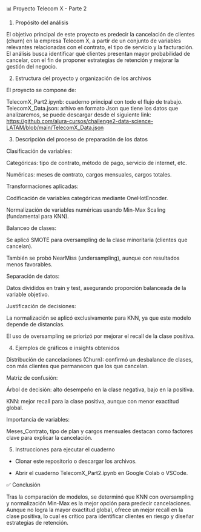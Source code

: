 📊 Proyecto Telecom X - Parte 2
1. Propósito del análisis

El objetivo principal de este proyecto es predecir la cancelación de clientes (churn) en la empresa Telecom X, a partir de un conjunto de variables relevantes relacionadas con el contrato, el tipo de servicio y la facturación.
El análisis busca identificar qué clientes presentan mayor probabilidad de cancelar, con el fin de proponer estrategias de retención y mejorar la gestión del negocio.

2. Estructura del proyecto y organización de los archivos

El proyecto se compone de:

TelecomX_Part2.ipynb: cuaderno principal con todo el flujo de trabajo.
TelecomX_Data.json: arhivo en formato Json que tiene los datos que analizaremos, se puede descargar desde el siguiente link:
https://github.com/alura-cursos/challenge2-data-science-LATAM/blob/main/TelecomX_Data.json


3. Descripción del proceso de preparación de los datos

Clasificación de variables:

Categóricas: tipo de contrato, método de pago, servicio de internet, etc.

Numéricas: meses de contrato, cargos mensuales, cargos totales.

Transformaciones aplicadas:

Codificación de variables categóricas mediante OneHotEncoder.

Normalización de variables numéricas usando Min-Max Scaling (fundamental para KNN).

Balanceo de clases:

Se aplicó SMOTE para oversampling de la clase minoritaria (clientes que cancelan).

También se probó NearMiss (undersampling), aunque con resultados menos favorables.

Separación de datos:

Datos divididos en train y test, asegurando proporción balanceada de la variable objetivo.

Justificación de decisiones:

La normalización se aplicó exclusivamente para KNN, ya que este modelo depende de distancias.

El uso de oversampling se priorizó por mejorar el recall de la clase positiva.

4. Ejemplos de gráficos e insights obtenidos

Distribución de cancelaciones (Churn): confirmó un desbalance de clases, con más clientes que permanecen que los que cancelan.

Matriz de confusión:

Árbol de decisión: alto desempeño en la clase negativa, bajo en la positiva.

KNN: mejor recall para la clase positiva, aunque con menor exactitud global.

Importancia de variables:

Meses_Contrato, tipo de plan y cargos mensuales destacan como factores clave para explicar la cancelación.

5. Instrucciones para ejecutar el cuaderno

- Clonar este repositorio o descargar los archivos.

- Abrir el cuaderno TelecomX_Part2.ipynb en Google Colab o VSCode.

✅ Conclusión

Tras la comparación de modelos, se determinó que KNN con oversampling y normalización Min-Max es la mejor opción para predecir cancelaciones. Aunque no logra la mayor exactitud global, ofrece un mejor recall en la clase positiva, lo cual es crítico para identificar clientes en riesgo y diseñar estrategias de retención.
